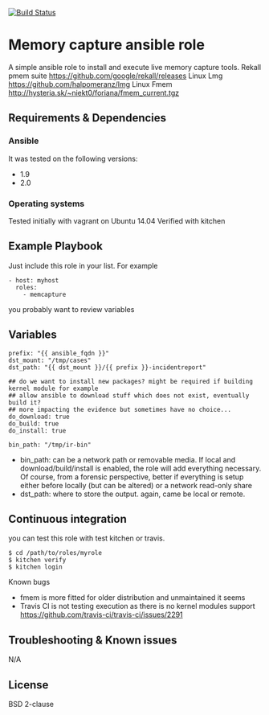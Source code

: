 [![Build Status](https://travis-ci.org/juju4/ansible-memcapture.svg?branch=master)](https://travis-ci.org/juju4/ansible-memcapture)
# Memory capture ansible role

A simple ansible role to install and execute live memory capture tools.
Rekall pmem suite https://github.com/google/rekall/releases
Linux Lmg https://github.com/halpomeranz/lmg
Linux Fmem http://hysteria.sk/~niekt0/foriana/fmem_current.tgz

## Requirements & Dependencies

### Ansible
It was tested on the following versions:
 * 1.9
 * 2.0

### Operating systems

Tested initially with vagrant on Ubuntu 14.04
Verified with kitchen

## Example Playbook

Just include this role in your list.
For example

```
- host: myhost
  roles:
    - memcapture
```

you probably want to review variables


## Variables

```
prefix: "{{ ansible_fqdn }}"
dst_mount: "/tmp/cases"
dst_path: "{{ dst_mount }}/{{ prefix }}-incidentreport"

## do we want to install new packages? might be required if building kernel module for example
## allow ansible to download stuff which does not exist, eventually build it?
## more impacting the evidence but sometimes have no choice...
do_download: true
do_build: true
do_install: true

bin_path: "/tmp/ir-bin"
```

* bin_path: can be a network path or removable media. If local and 
  download/build/install is enabled, the role will add everything necessary.
  Of course, from a forensic perspective, better if everything is setup either
  before locally (but can be altered) or a network read-only share
* dst_path: where to store the output. again, came be local or remote.

## Continuous integration

you can test this role with test kitchen or travis.
```
$ cd /path/to/roles/myrole
$ kitchen verify
$ kitchen login
```

Known bugs
* fmem is more fitted for older distribution and unmaintained it seems
* Travis CI is not testing execution as there is no kernel modules support
https://github.com/travis-ci/travis-ci/issues/2291

## Troubleshooting & Known issues

N/A

## License

BSD 2-clause


